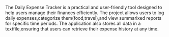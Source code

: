 The Daily Expense Tracker is a practical and user-friendly tool designed to help users manage their finances efficiently.
The project allows users to log daily expenses,categorize them(food,travel),and view summarixed reports for specific time periods.
The application also stores all data in a textfile,ensuring that users can retrieve their expense history at any time.
